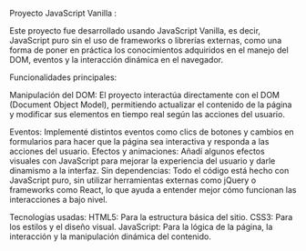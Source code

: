 Proyecto JavaScript Vanilla :

Este proyecto fue desarrollado usando JavaScript Vanilla, es decir, JavaScript puro sin el uso de frameworks o librerías externas, como una forma de poner en práctica los conocimientos adquiridos en el manejo del DOM, eventos y la interacción dinámica en el navegador.

Funcionalidades principales:

Manipulación del DOM: El proyecto interactúa directamente con el DOM (Document Object Model), permitiendo actualizar el contenido de la página y modificar sus elementos en tiempo real según las acciones del usuario.

Eventos: Implementé distintos eventos como clics de botones y cambios en formularios para hacer que la página sea interactiva y responda a las acciones del usuario.
Efectos y animaciones: Añadí algunos efectos visuales con JavaScript para mejorar la experiencia del usuario y darle dinamismo a la interfaz.
Sin dependencias: Todo el código está hecho con JavaScript puro, sin utilizar herramientas externas como jQuery o frameworks como React, lo que ayuda a entender mejor cómo funcionan las interacciones a bajo nivel.

Tecnologías usadas:
HTML5: Para la estructura básica del sitio.
CSS3: Para los estilos y el diseño visual.
JavaScript: Para la lógica de la página, la interacción y la manipulación dinámica del contenido.
